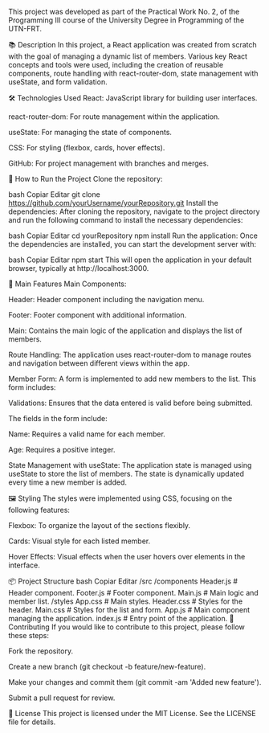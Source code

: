 This project was developed as part of the Practical Work No. 2, of the Programming III course of the University Degree in Programming of the UTN-FRT.



📚 Description
In this project, a React application was created from scratch with the goal of managing a dynamic list of members. Various key React concepts and tools were used, including the creation of reusable components, route handling with react-router-dom, state management with useState, and form validation.

🛠️ Technologies Used
React: JavaScript library for building user interfaces.

react-router-dom: For route management within the application.

useState: For managing the state of components.

CSS: For styling (flexbox, cards, hover effects).

GitHub: For project management with branches and merges.

🚀 How to Run the Project
Clone the repository:

bash
Copiar
Editar
git clone https://github.com/yourUsername/yourRepository.git
Install the dependencies: After cloning the repository, navigate to the project directory and run the following command to install the necessary dependencies:

bash
Copiar
Editar
cd yourRepository
npm install
Run the application: Once the dependencies are installed, you can start the development server with:

bash
Copiar
Editar
npm start
This will open the application in your default browser, typically at http://localhost:3000.

📄 Main Features
Main Components:

Header: Header component including the navigation menu.

Footer: Footer component with additional information.

Main: Contains the main logic of the application and displays the list of members.

Route Handling: The application uses react-router-dom to manage routes and navigation between different views within the app.

Member Form: A form is implemented to add new members to the list. This form includes:

Validations: Ensures that the data entered is valid before being submitted.

The fields in the form include:

Name: Requires a valid name for each member.

Age: Requires a positive integer.

State Management with useState: The application state is managed using useState to store the list of members. The state is dynamically updated every time a new member is added.

🖼️ Styling
The styles were implemented using CSS, focusing on the following features:

Flexbox: To organize the layout of the sections flexibly.

Cards: Visual style for each listed member.

Hover Effects: Visual effects when the user hovers over elements in the interface.

📦 Project Structure
bash
Copiar
Editar
/src
  /components
    Header.js       # Header component.
    Footer.js       # Footer component.
    Main.js         # Main logic and member list.
  /styles
    App.css         # Main styles.
    Header.css      # Styles for the header.
    Main.css        # Styles for the list and form.
  App.js            # Main component managing the application.
  index.js          # Entry point of the application.
🤝 Contributing
If you would like to contribute to this project, please follow these steps:

Fork the repository.

Create a new branch (git checkout -b feature/new-feature).

Make your changes and commit them (git commit -am 'Added new feature').

Submit a pull request for review.

📝 License
This project is licensed under the MIT License. See the LICENSE file for details.